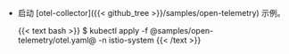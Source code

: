 ---
---
*   启动 [otel-collector]({{< github_tree >}}/samples/open-telemetry) 示例。

    {{< text bash >}}
    $ kubectl apply -f @samples/open-telemetry/otel.yaml@ -n istio-system
    {{< /text >}}
